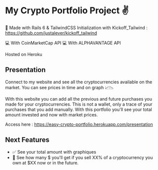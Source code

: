 # My Crypto Portfolio Project ✌️

💎 Made with Rails 6 & TailwindCSS
Initialization with Kickoff_Tailwind : https://github.com/justalever/kickoff_tailwind

💻 With CoinMarketCap API
💻 With ALPHAVANTAGE API

Hosted on Heroku

## Presentation

Connect to my website and see all the cryptocurrencies available on the market. You can see prices in time and on graph 📈📉

With this website you can add all the previous and future purchases you made for your cryptocurrencies. This is not a wallet, only a trace of your purchases that you add manually.
With this portfolio you'll see your total amount invested and now with market prices.

Access here : https://easy-crypto-portfolio.herokuapp.com/presentation

## Next Features

- ✅ See your total amount with graphiques
- 🔳 See how many $ you'll get if you sell XX% of a cryptocurrency you own at $XX now or in the future.
